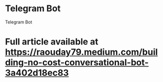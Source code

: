 # Telegram Bot
Telegram Bot
# Full article available at https://raouday79.medium.com/building-no-cost-conversational-bot-3a402d18ec83
